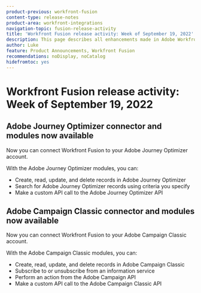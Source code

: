 ```yaml
---
product-previous: workfront-fusion
content-type: release-notes
product-area: workfront-integrations
navigation-topic: fusion-release-activity
title: 'Workfront Fusion release activity: Week of September 19, 2022'
description: This page describes all enhancements made in Adobe Workfront Fusion the week of September 19, 2022.
author: Luke
feature: Product Announcements, Workfront Fusion
recommendations: noDisplay, noCatalog
hidefromtoc: yes
---
```

# Workfront Fusion release activity: Week of September 19, 2022

## Adobe Journey Optimizer connector and modules now available

Now you can connect Workfront Fusion to your Adobe Journey Optimizer account.

With the Adobe Journey Optimizer modules, you can:
* Create, read, update, and delete records in Adobe Journey Optimizer
* Search for Adobe Journey Optimizer records using criteria you specify
* Make a custom API call to the Adobe Journey Optimizer API

## Adobe Campaign Classic connector and modules now available

Now you can connect Workfront Fusion to your Adobe Campaign Classic account.

With the Adobe Campaign Classic modules, you can:
* Create, read, update, and delete records in Adobe Campaign Classic
* Subscribe to or unsubscribe from an information service
* Perform an action from the Adobe Campaign API
* Make a custom API call to the Adobe Campaign Classic API
